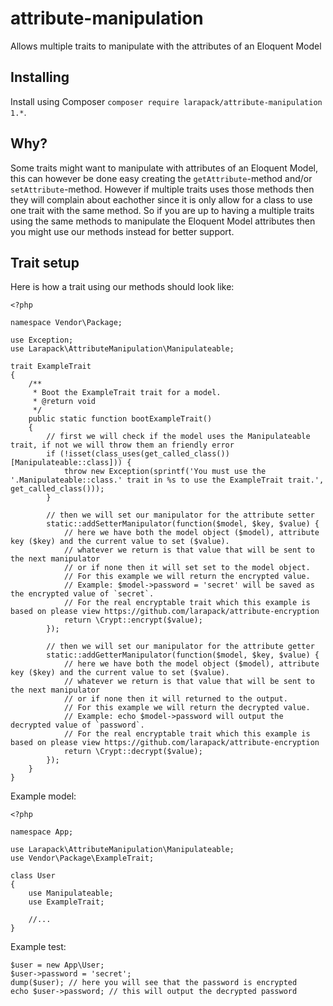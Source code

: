 # attribute-manipulation
Allows multiple traits to manipulate with the attributes of an Eloquent Model

## Installing

Install using Composer `composer require larapack/attribute-manipulation 1.*`.

## Why?

Some traits might want to manipulate with attributes of an Eloquent Model, this can however be done easy creating the `getAttribute`-method and/or `setAttribute`-method.
However if multiple traits uses those methods then they will complain about eachother since it is only allow for a class to use one trait with the same method.
So if you are up to having a multiple traits using the same methods to manipulate the Eloquent Model attributes then you might use our methods instead for better support.

## Trait setup

Here is how a trait using our methods should look like:

```
<?php

namespace Vendor\Package;

use Exception;
use Larapack\AttributeManipulation\Manipulateable;

trait ExampleTrait
{
    /**
     * Boot the ExampleTrait trait for a model.
     * @return void
     */
    public static function bootExampleTrait()
    {
        // first we will check if the model uses the Manipulateable trait, if not we will throw them an friendly error
        if (!isset(class_uses(get_called_class())[Manipulateable::class])) {
            throw new Exception(sprintf('You must use the '.Manipulateable::class.' trait in %s to use the ExampleTrait trait.', get_called_class()));
        }

        // then we will set our manipulator for the attribute setter
        static::addSetterManipulator(function($model, $key, $value) {
            // here we have both the model object ($model), attribute key ($key) and the current value to set ($value).
            // whatever we return is that value that will be sent to the next manipulator 
            // or if none then it will set set to the model object.
            // For this example we will return the encrypted value.
            // Example: $model->password = 'secret' will be saved as the encrypted value of `secret`.
            // For the real encryptable trait which this example is based on please view https://github.com/larapack/attribute-encryption
            return \Crypt::encrypt($value);
        });

        // then we will set our manipulator for the attribute getter
        static::addGetterManipulator(function($model, $key, $value) {
            // here we have both the model object ($model), attribute key ($key) and the current value to set ($value).
            // whatever we return is that value that will be sent to the next manipulator 
            // or if none then it will returned to the output.
            // For this example we will return the decrypted value.
            // Example: echo $model->password will output the decrypted value of `password`.
            // For the real encryptable trait which this example is based on please view https://github.com/larapack/attribute-encryption
            return \Crypt::decrypt($value);
        });
    }
}
```

Example model:
```
<?php

namespace App;

use Larapack\AttributeManipulation\Manipulateable;
use Vendor\Package\ExampleTrait;

class User
{
    use Manipulateable;
    use ExampleTrait;

    //...
}
```

Example test:
```
$user = new App\User;
$user->password = 'secret';
dump($user); // here you will see that the password is encrypted
echo $user->password; // this will output the decrypted password
```
